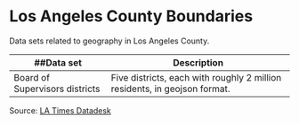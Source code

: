# Los Angeles County Boundaries

Data sets related to geography in Los Angeles County. 

##Data set | Description
------------ | -------------
Board of Supervisors districts | Five districts, each with roughly 2 million residents, in geojson format.

Source: [LA Times Datadesk](https://github.com/datadesk/boundaries.latimes.com/tree/master/data/shapefiles/la-county-supervisors/2011)